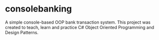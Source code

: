 # consolebanking
A simple console-based OOP bank transaction system. This project was created to teach, learn and practice C# Object Oriented Programming and Design Patterns.
